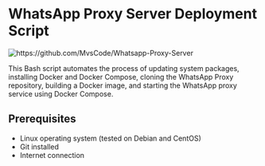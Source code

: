 # WhatsApp Proxy Server Deployment Script

<img src="https://img.shields.io/badge/github-MvsCode/Whatsapp-Proxy-Server-8da0cb?style=for-the-badge&labelColor=555555&logo=github" alt="https://github.com/MvsCode/Whatsapp-Proxy-Server"> 


This Bash script automates the process of updating system packages, installing Docker and Docker Compose, cloning the WhatsApp Proxy repository, building a Docker image, and starting the WhatsApp proxy service using Docker Compose.

## Prerequisites

- Linux operating system (tested on Debian and CentOS)
- Git installed
- Internet connection
